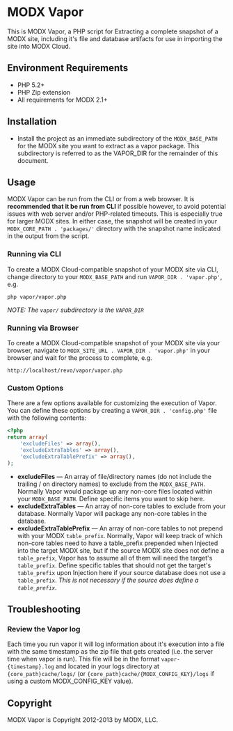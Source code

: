 # MODX Vapor

This is MODX Vapor, a PHP script for Extracting a complete snapshot of a MODX site, including it's file and database artifacts for use in importing the site into MODX Cloud.


## Environment Requirements

- PHP 5.2+
- PHP Zip extension
- All requirements for MODX 2.1+


## Installation

- Install the project as an immediate subdirectory of the `MODX_BASE_PATH` for the MODX site you want to extract as a vapor package. This subdirectory is referred to as the VAPOR_DIR for the remainder of this document.


## Usage

MODX Vapor can be run from the CLI or from a web browser. It is **recommended that it be run from CLI** if possible however, to avoid potential issues with web server and/or PHP-related timeouts. This is especially true for larger MODX sites. In either case, the snapshot will be created in your `MODX_CORE_PATH . 'packages/'` directory with the snapshot name indicated in the output from the script.

### Running via CLI

To create a MODX Cloud-compatible snapshot of your MODX site via CLI, change directory to your `MODX_BASE_PATH` and run `VAPOR_DIR . 'vapor.php'`, e.g.

    php vapor/vapor.php

_NOTE: The `vapor/` subdirectory is the `VAPOR_DIR`_

### Running via Browser

To create a MODX Cloud-compatible snapshot of your MODX site via your browser, navigate to `MODX_SITE_URL . VAPOR_DIR . 'vapor.php'` in your browser and wait for the process to complete, e.g.

    http://localhost/revo/vapor/vapor.php

### Custom Options

There are a few options available for customizing the execution of Vapor. You can define these options by creating a `VAPOR_DIR . 'config.php'` file with the following contents:

```php
<?php
return array(
    'excludeFiles' => array(),
    'excludeExtraTables' => array(),
    'excludeExtraTablePrefix' => array(),
);
```

- __excludeFiles__ &mdash; An array of file/directory names (do not include the trailing / on directory names) to exclude from the `MODX_BASE_PATH`. Normally Vapor would package up any non-core files located within your `MODX_BASE_PATH`. Define specific items you want to skip here.
- __excludeExtraTables__ &mdash; An array of non-core tables to exclude from your database. Normally Vapor will package any non-core tables in the database.
- __excludeExtraTablePrefix__ &mdash; An array of non-core tables to not prepend with your MODX `table_prefix`. Normally, Vapor will keep track of which non-core tables need to have a table_prefix prepended when Injected into the target MODX site, but if the source MODX site does not define a `table_prefix`, Vapor has to assume all of them will need the target's `table_prefix`. Define specific tables that should not get the target's `table_prefix` upon Injection here if your source database does not use a `table_prefix`. _This is not necessary if the source does define a `table_prefix`._


## Troubleshooting

### Review the Vapor log

Each time you run vapor it will log information about it's execution into a file with the same timestamp as the zip file that gets created (i.e. the server time when vapor is run). This file will be in the format `vapor-{timestamp}.log` and located in your logs directory at `{core_path}cache/logs/` (or `{core_path}cache/{MODX_CONFIG_KEY}/logs` if using a custom MODX_CONFIG_KEY value).


## Copyright

MODX Vapor is Copyright 2012-2013 by MODX, LLC.
